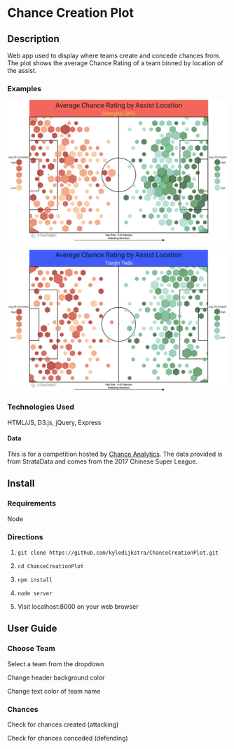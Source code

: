 # Chance Creation Plot

## Description

Web app used to display where teams create and concede chances from. The plot shows the average Chance Rating of a team binned by location of the assist.

### Examples

![Example](/src/img/example-1.png)

![Example](/src/img/example-2.png)

### Technologies Used

HTML/JS, D3.js, jQuery, Express

#### Data

This is for a competition hosted by [Chance Analytics](https://chanceanalytics.com/). The data provided is from StrataData and comes from the 2017 Chinese Super League.

## Install

### Requirements

Node

### Directions

1. `git clone https://github.com/kyledijkstra/ChanceCreationPlot.git`

2. `cd ChanceCreationPlot`

3. `npm install`

4. `node server`

5. Visit localhost:8000 on your web browser

## User Guide

### Choose Team

Select a team from the dropdown

Change header background color

Change text color of team name

### Chances

Check for chances created (attacking)

Check for chances conceded (defending)